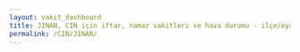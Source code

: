 ```yaml
---
layout: vakit_dashboard
title: JINAN, CIN için iftar, namaz vakitleri ve hava durumu - ilçe/eyalet seç
permalink: /CIN/JINAN/
---
```


<script type="text/javascript">
  var GLOBAL_COUNTRY = 'CIN';
  var GLOBAL_CITY = 'JINAN';
  var GLOBAL_STATE = '';
  var lat = 72;
  var lon = 21;
</script>
